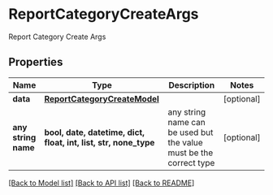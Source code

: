 # ReportCategoryCreateArgs

Report Category Create Args

## Properties
Name | Type | Description | Notes
------------ | ------------- | ------------- | -------------
**data** | [**ReportCategoryCreateModel**](ReportCategoryCreateModel.md) |  | [optional] 
**any string name** | **bool, date, datetime, dict, float, int, list, str, none_type** | any string name can be used but the value must be the correct type | [optional]

[[Back to Model list]](../README.md#documentation-for-models) [[Back to API list]](../README.md#documentation-for-api-endpoints) [[Back to README]](../README.md)


